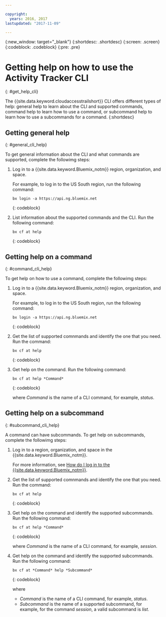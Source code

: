```yaml
---

copyright:
  years: 2016, 2017
lastupdated: "2017-11-09"

---
```


{:new_window: target="_blank"}
{:shortdesc: .shortdesc}
{:screen: .screen}
{:codeblock: .codeblock}
{:pre: .pre}

# Getting help on how to use the Activity Tracker CLI
{: #get_help_cli}

The {{site.data.keyword.cloudaccesstrailshort}} CLI offers different types of help: general help to learn about the CLI and supported commands, command help to learn how to use a command, or subcommand help to learn how to use a subcommands for a command.
{:shortdesc}


## Getting general help
{: #general_cli_help}

To get general information about the CLI and what commands are supported, complete the followimg steps:

1. Log in to a {{site.data.keyword.Bluemix_notm}} region, organization, and space. 

    For example, to log in to the US South region, run the following command:
	
	```
    bx login -a https://api.ng.bluemix.net
    ```
    {: codeblock}
    
2. List information about the supported commands and the CLI. Run the following command:

    ```
    bx cf at help 
    ```
    {: codeblock}
    
    

## Getting help on a command
{: #command_cli_help}

To get help on how to use a command, complete the followimg steps:

1. Log in to a {{site.data.keyword.Bluemix_notm}} region, organization, and space. 

    For example, to log in to the US South region, run the following command:
	
	```
    bx login -a https://api.ng.bluemix.net
    ```
    {: codeblock}
    
2. Get the list of supported comnmands and identify the one that you need. Run the command:

    ```
    bx cf at help 
    ```
    {: codeblock}

3. Get help on the command. Run the following command:

    ```
    bx cf at help *Command*
    ```
    {: codeblock}
    
    where *Command* is the name of a CLI command, for example, *status*.



## Getting help on a subcommand
{: #subcommand_cli_help}

A command can have subcommands. To get help on subcommands, complete the followimg steps:

1. Log in to a region, organization, and space in the {{site.data.keyword.Bluemix_notm}}. 

    For more information, see [How do I log in to the {{site.data.keyword.Bluemix_notm}}](/docs/services/cloud-activity-tracker/qa/cli_qa.html#login).
    
2. Get the list of supported comnmands and identify the one that you need. Run the command:

    ```
    bx cf at help 
    ```
    {: codeblock}

3. Get help on the command and identify the supported subcommands. Run the following command:

    ```
    bx cf at help *Command*
    ```
    {: codeblock}
    
    where *Command* is the name of a CLI command, for example, *session*.

4. Get help on the command and identify the supported subcommands. Run the following command:

    ```
    bx cf at *Command* help *Subcommand*
    ```
    {: codeblock}
    
    where 
    
    * *Command* is the name of a CLI command, for example, *status*.
    * *Subcommand* is the name of a supported subcommand, for example, for the command *session*, a valid subcommand is *list*.





